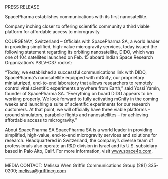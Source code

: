 PRESS RELEASE

SpacePharma establishes communications with its first nanosatellite.

Company inching closer to offering scientific community a third viable platform for affordable access to microgravity
  
COURGENAY, Switzerland – Officials with SpacePharma SA, a world leader in providing simplified, high-value microgravity services, today issued the following statement regarding its orbiting nanosatellite, DIDO, which was one of 104 satellites launched on Feb. 15 aboard Indian Space Research Organization’s PSLV-C37 rocket:
 
“Today, we established a successful communications link with DIDO, SpacePharma’s nanosatellite equipped with mGnify, our proprietary miniaturized, end-to-end laboratory that allows researchers to remotely control vital scientific experiments anywhere from Earth,” said Yossi Yamin, founder of SpacePharma SA. “Everything on board DIDO appears to be working properly. We look forward to fully activating mGnify in the coming weeks and launching a suite of scientific experiments for our research customers. At that point, we will officially have three viable platforms – ground simulators, parabolic flights and nanosatellites – for achieving affordable access to microgravity.”
 
About SpacePharma SA
SpacePharma SA is a world leader in providing simplified, high-value, end-to-end microgravity services and solutions for research. Headquartered in Switzerland, the company’s diverse team of professionals also operate an R&D division in Israel and its U.S. subsidiary based in Palo Alto, Calif. For more information, visit www.space4p.com.
 
___________________________________
 
MEDIA CONTACT:
Melissa Wren
Griffin Communications Group
(281) 335-0200; melissa@griffincg.com
